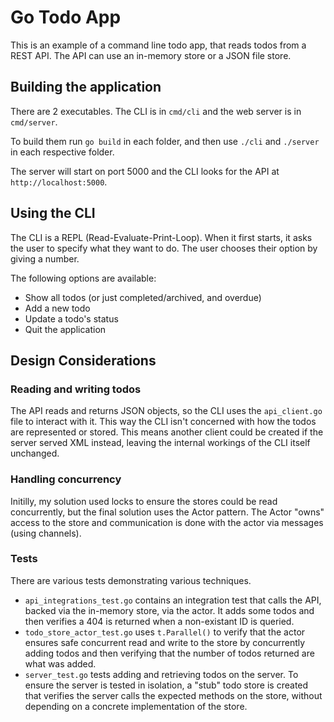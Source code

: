 # Go Todo App

This is an example of a command line todo app, that reads todos from a REST API. The API can use an in-memory store or a JSON file store.

## Building the application

There are 2 executables. The CLI is in `cmd/cli` and the web server is in `cmd/server`.

To build them run `go build` in each folder, and then use `./cli` and `./server` in each respective folder.

The server will start on port 5000 and the CLI looks for the API at `http://localhost:5000`.

## Using the CLI

The CLI is a REPL (Read-Evaluate-Print-Loop). When it first starts, it asks the user to specify what they want to do. The user chooses their option by giving a number.

The following options are available:
* Show all todos (or just completed/archived, and overdue)
* Add a new todo
* Update a todo's status
* Quit the application

## Design Considerations

### Reading and writing todos
The API reads and returns JSON objects, so the CLI uses the `api_client.go` file to interact with it. This way the CLI isn't concerned with how the todos are represented or stored. This means another client could be created if the server served XML instead, leaving the internal workings of the CLI itself unchanged.

### Handling concurrency

Initilly, my solution used locks to ensure the stores could be read concurrently, but the final solution uses the Actor pattern. The Actor "owns" access to the store and communication is done with the actor via messages (using channels).

### Tests

There are various tests demonstrating various techniques.

* `api_integrations_test.go` contains an integration test that calls the API, backed via the in-memory store, via the actor. It adds some todos and then verifies a 404 is returned when a non-existant ID is queried.
* `todo_store_actor_test.go` uses `t.Parallel()` to verify that the actor ensures safe concurrent read and write to the store by concurrently adding todos and then verifying that the number of todos returned are what was added.
* `server_test.go` tests adding and retrieving todos on the server. To ensure the server is tested in isolation, a "stub" todo store is created that verifies the server calls the expected methods on the store, without depending on a concrete implementation of the store.